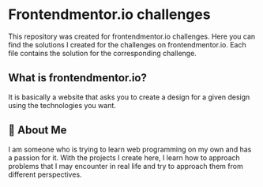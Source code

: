 
# Frontendmentor.io challenges

This repository was created for frontendmentor.io challenges. Here you can find the solutions I created for the challenges on frontendmentor.io. Each file contains the solution for the corresponding challenge.


##  What is frontendmentor.io?
It is basically a website that asks you to create a design for a given design using the technologies you want.


## 🚀 About Me
I am someone who is trying to learn web programming on my own and has a passion for it. With the projects I create here, I learn how to approach problems that I may encounter in real life and try to approach them from different perspectives. 
